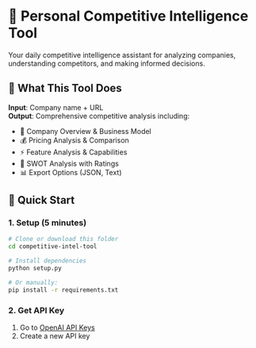 # 🧠 Personal Competitive Intelligence Tool

Your daily competitive intelligence assistant for analyzing companies, understanding competitors, and making informed decisions.

## 🎯 What This Tool Does

**Input**: Company name + URL  
**Output**: Comprehensive competitive analysis including:
- 🏢 Company Overview & Business Model
- 💰 Pricing Analysis & Comparison
- ⚡ Feature Analysis & Capabilities
- 🎯 SWOT Analysis with Ratings
- 📊 Export Options (JSON, Text)

## 🚀 Quick Start

### 1. Setup (5 minutes)
```bash
# Clone or download this folder
cd competitive-intel-tool

# Install dependencies
python setup.py

# Or manually:
pip install -r requirements.txt
```

### 2. Get API Key
1. Go to [OpenAI API Keys](https://platform.openai.com/api-keys)
2. Create a new API key
3. Copy the key (starts with `sk-`)

### 3. Run the Tool
```bash
streamlit run main.py
```

### 4. Use the Tool
1. Open your browser to `http://localhost:8501`
2. Enter your OpenAI API key in the sidebar
3. Enter a company name and URL
4. Click "🚀 Analyze Company"
5. Wait 3-5 minutes for analysis
6. Explore the results in different tabs

## 💰 Cost Breakdown

**Monthly Usage**: Daily use (30 analyses/month)
- **OpenAI GPT-4**: $5-15/month
- **Google Custom Search**: FREE (100 queries/day)
- **Total**: $5-15/month

## 📊 Example Usage

### Input:
- **Company Name**: SonarSource
- **URL**: https://www.sonarsource.com

### Output:
- **Company Overview**: Code quality platform for developers
- **Pricing**: $10-50/user/month with 20% annual discount
- **Features**: Static analysis, security scanning, technical debt tracking
- **SWOT**: Strong in code quality, opportunity in enterprise market
- **Export**: Download as JSON or text file

## 🔧 Technical Details

### Architecture:
- **Frontend**: Streamlit (runs locally)
- **Scraping**: requests + BeautifulSoup
- **Analysis**: OpenAI GPT-4
- **Storage**: Local files (your computer)

### Data Sources:
- Company websites (homepage, pricing, features, about)
- Google search results (competitor discovery)
- AI analysis of scraped content

### Privacy:
- Everything runs on your computer
- No data sent to third parties (except OpenAI for analysis)
- All scraped data stays local

## 🎨 Features

### ✅ Current Features:
- Company overview analysis
- Pricing comparison
- Feature extraction
- SWOT analysis
- Export to JSON/text
- Local data storage
- Progress tracking

### 🔄 Planned Features:
- Competitor auto-discovery
- Historical analysis tracking
- Excel export
- PDF report generation
- Interactive Q&A

## 🛠️ Customization

### Adding More Analysis Types:
Edit `main.py` and add new analysis functions:
```python
def analyze_market_position(content):
    prompt = f"Analyze market position: {content}"
    return get_gpt_response(prompt)
```

### Changing Analysis Depth:
Modify the prompts in `analyze_with_gpt()` function to get more detailed or focused analysis.

## 🔍 Troubleshooting

### Common Issues:

**"OpenAI API Key Error"**
- Make sure you've entered a valid API key
- Check that you have credits in your OpenAI account

**"Scraping Failed"**
- Some websites block automated requests
- Try with a different company URL
- The tool will continue with partial data

**"Analysis Takes Too Long"**
- GPT-4 analysis takes 2-3 minutes
- Large websites take longer to scrape
- Consider using "Quick" analysis mode

### Getting Help:
1. Check the error messages in the Streamlit interface
2. Look at the browser console for detailed errors
3. Make sure all dependencies are installed

## 📈 Usage Tips

### For Best Results:
1. **Use company's main website URL** (not subdomains)
2. **Enter the exact company name** as it appears on their website
3. **Run analysis during off-peak hours** for faster results
4. **Export results immediately** - they're not saved automatically

### Daily Workflow:
1. Morning: Analyze 1-2 companies you're interested in
2. Export results to your preferred format
3. Use insights for job research, investment decisions, or business analysis

## 🔒 Privacy & Security

- **Local Processing**: All scraping happens on your computer
- **API Keys**: Store securely, never commit to version control
- **Data Storage**: All analysis results stay on your machine
- **No Tracking**: Tool doesn't collect or send usage data

## 📝 License

This is a personal tool for individual use. Feel free to modify and customize for your needs.

## 🆘 Support

This is a personal project. For issues:
1. Check the troubleshooting section above
2. Review the code comments for customization
3. Modify the tool to fit your specific needs

---

**Happy analyzing! 🧠✨**
